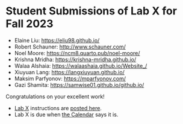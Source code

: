 # Student Submissions of Lab X for Fall 2023

- Elaine Liu: <https://eliu98.github.io/>
- Robert Schauner: <http://www.schauner.com/>
- Noel Moore: <https://ncm8.quarto.pub/noel-moore/>
- Krishna Mridha: <https://krishna-mridha.github.io/>
- Walaa Alshaia: <https://walaashaia.github.io/Website_/>
- Xiuyuan Lang: <https://langxiuyuan.github.io/>
- Maksim Parfyonov: <https://mparfyonov.com/>
- Gazi Shamita: <https://samwise01.github.io/github.io/>

Congratulations on your excellent work!

- [Lab X](https://thomaselove.github.io/431-labX/) instructions are [posted here](https://thomaselove.github.io/431-labX/). 
- Lab X is due when [the Calendar](https://thomaselove.github.io/431-2023/calendar.html) says it is.
